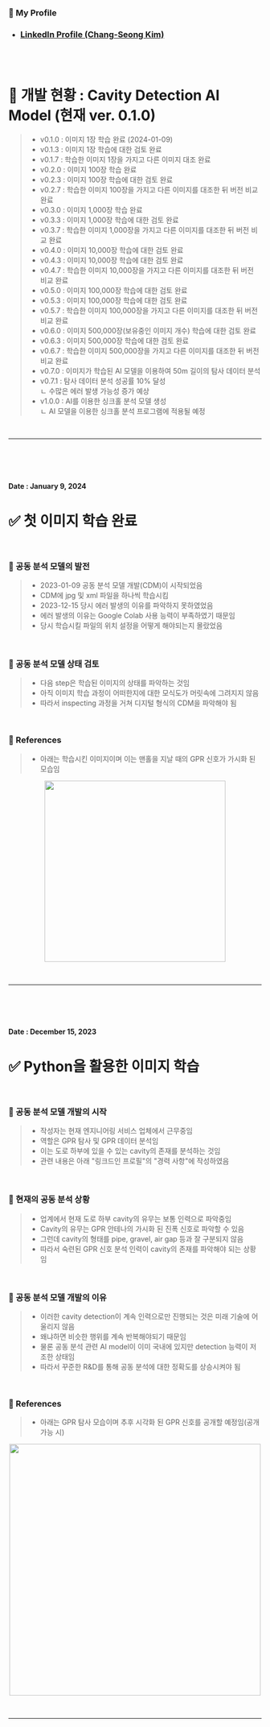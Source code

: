<!-- Introduction -->
### 🎁 My Profile
- ### [LinkedIn Profile (Chang-Seong Kim)](https://www.linkedin.com/in/chang-seong-kim-7826142a0/)

<br>
<br>

# 🚀 개발 현황 : Cavity Detection AI Model (현재 ver. 0.1.0)
> - v0.1.0 : 이미지 1장 학습 완료 (2024-01-09)
> - v0.1.3 : 이미지 1장 학습에 대한 검토 완료
> - v0.1.7 : 학습한 이미지 1장을 가지고 다른 이미지 대조 완료
> - v0.2.0 : 이미지 100장 학습 완료
> - v0.2.3 : 이미지 100장 학습에 대한 검토 완료
> - v0.2.7 : 학습한 이미지 100장을 가지고 다른 이미지를 대조한 뒤 버전 비교 완료
> - v0.3.0 : 이미지 1,000장 학습 완료
> - v0.3.3 : 이미지 1,000장 학습에 대한 검토 완료
> - v0.3.7 : 학습한 이미지 1,000장을 가지고 다른 이미지를 대조한 뒤 버전 비교 완료
> - v0.4.0 : 이미지 10,000장 학습에 대한 검토 완료
> - v0.4.3 : 이미지 10,000장 학습에 대한 검토 완료
> - v0.4.7 : 학습한 이미지 10,000장을 가지고 다른 이미지를 대조한 뒤 버전 비교 완료
> - v0.5.0 : 이미지 100,000장 학습에 대한 검토 완료
> - v0.5.3 : 이미지 100,000장 학습에 대한 검토 완료
> - v0.5.7 : 학습한 이미지 100,000장을 가지고 다른 이미지를 대조한 뒤 버전 비교 완료
> - v0.6.0 : 이미지 500,000장(보유중인 이미지 개수) 학습에 대한 검토 완료
> - v0.6.3 : 이미지 500,000장 학습에 대한 검토 완료
> - v0.6.7 : 학습한 이미지 500,000장을 가지고 다른 이미지를 대조한 뒤 버전 비교 완료
> - v0.7.0 : 이미지가 학습된 AI 모델을 이용하여 50m 길이의 탐사 데이터 분석
> - v0.7.1 : 탐사 데이터 분석 성공률 10% 달성  
> ㄴ 수많은 에러 발생 가능성 증가 예상
> - v1.0.0 : AI를 이용한 싱크홀 분석 모델 생성  
> ㄴ AI 모델을 이용한 싱크홀 분석 프로그램에 적용될 예정

<br>

***

<br>
<br>
<br>

<!-- Update Date -->
#### Date : January 9, 2024

<!-- Title -->
# ✅ 첫 이미지 학습 완료

<br>

<!-- Contents -->
### 📌 공동 분석 모델의 발전
> - 2023-01-09 공동 분석 모델 개발(CDM)이 시작되었음
> - CDM에 jpg 및 xml 파일을 하나씩 학습시킴
> - 2023-12-15 당시 에러 발생의 이유를 파악하지 못하였었음
> - 에러 발생의 이유는 Google Colab 사용 능력이 부족하였기 때문임
> - 당시 학습시킬 파일의 위치 설정을 어떻게 해야되는지 몰랐었음

<br>

### 📌 공동 분석 모델 상태 검토
> - 다음 step은 학습된 이미지의 상태를 파악하는 것임
> - 아직 이미지 학습 과정이 어떠한지에 대한 모식도가 머릿속에 그려지지 않음
> - 따라서 inspecting 과정을 거쳐 디지털 형식의 CDM을 파악해야 됨

<br>

### 🎁 References
> - 아래는 학습시킨 이미지이며 이는 맨홀을 지날 때의 GPR 신호가 가시화 된 모습임
<p align="center"><img src="https://github.com/Kim-src/Images/assets/150884526/ff1bb03b-0237-463a-b371-5421133b8383" width="360px"><p/>

<br>

***

<br>
<br>
<br>

<!-- Update Date -->
#### Date : December 15, 2023

<!-- Title -->
# ✅ Python을 활용한 이미지 학습

<br>

<!-- Contents -->
### 📌 공동 분석 모델 개발의 시작
> - 작성자는 현재 엔지니어링 서비스 업체에서 근무중임
> - 역할은 GPR 탐사 및 GPR 데이터 분석임
> - 이는 도로 하부에 있을 수 있는 cavity의 존재를 분석하는 것임
> - 관련 내용은 아래 "링크드인 프로필"의 "경력 사항"에 작성하였음

<br>

### 📌 현재의 공동 분석 상황
> - 업계에서 현재 도로 하부 cavity의 유무는 보통 인력으로 파악중임
> - Cavity의 유무는 GPR 안테나의 가시화 된 진폭 신호로 파악할 수 있음
> - 그런데 cavity의 형태를 pipe, gravel, air gap 등과 잘 구분되지 않음
> - 따라서 숙련된 GPR 신호 분석 인력이 cavity의 존재를 파악해야 되는 상황임

<br>

### 📌 공동 분석 모델 개발의 이유
> - 이러한 cavity detection이 계속 인력으로만 진행되는 것은 미래 기술에 어울리지 않음
> - 왜냐하면 비슷한 행위를 계속 반복해야되기 때문임
> - 물론 공동 분석 관련 AI model이 이미 국내에 있지만 detection 능력이 저조한 상태임
> - 따라서 꾸준한 R&D를 통해 공동 분석에 대한 정확도를 상승시켜야 됨

<br>

### 🎁 References
> - 아래는 GPR 탐사 모습이며 추후 시각화 된 GPR 신호를 공개할 예정임(공개 가능 시)
<p align="center"><img src="https://github.com/Kim-src/Images/assets/150884526/789c4aab-8955-47a6-92d1-9b845785490d" width="500px"><p/>

<br>

***

<br>
<br>
<br>
